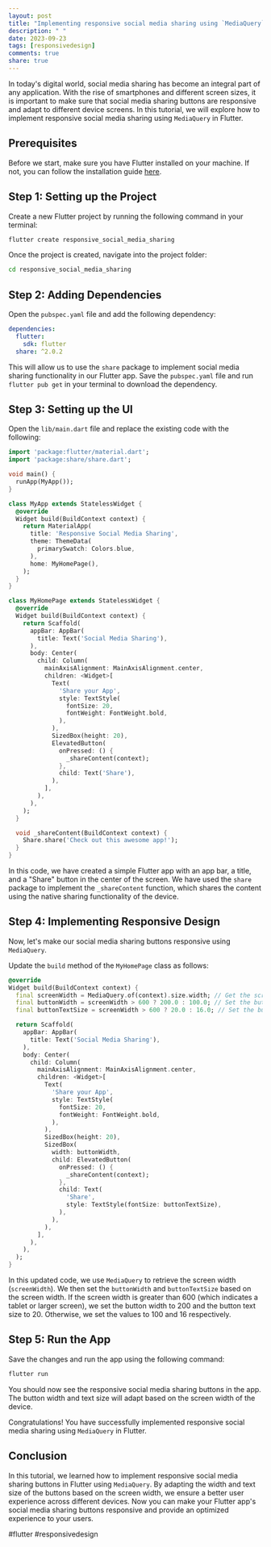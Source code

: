 ```yaml
---
layout: post
title: "Implementing responsive social media sharing using `MediaQuery` in Flutter"
description: " "
date: 2023-09-23
tags: [responsivedesign]
comments: true
share: true
---
```


In today's digital world, social media sharing has become an integral part of any application. With the rise of smartphones and different screen sizes, it is important to make sure that social media sharing buttons are responsive and adapt to different device screens. In this tutorial, we will explore how to implement responsive social media sharing using `MediaQuery` in Flutter.

## Prerequisites

Before we start, make sure you have Flutter installed on your machine. If not, you can follow the installation guide [here](https://flutter.dev/docs/get-started/install).

## Step 1: Setting up the Project

Create a new Flutter project by running the following command in your terminal:

```bash
flutter create responsive_social_media_sharing
```

Once the project is created, navigate into the project folder:

```bash
cd responsive_social_media_sharing
```

## Step 2: Adding Dependencies

Open the `pubspec.yaml` file and add the following dependency:

```yaml
dependencies:
  flutter:
    sdk: flutter
  share: ^2.0.2
```

This will allow us to use the `share` package to implement social media sharing functionality in our Flutter app. Save the `pubspec.yaml` file and run `flutter pub get` in your terminal to download the dependency.

## Step 3: Setting up the UI

Open the `lib/main.dart` file and replace the existing code with the following:

```dart
import 'package:flutter/material.dart';
import 'package:share/share.dart';

void main() {
  runApp(MyApp());
}

class MyApp extends StatelessWidget {
  @override
  Widget build(BuildContext context) {
    return MaterialApp(
      title: 'Responsive Social Media Sharing',
      theme: ThemeData(
        primarySwatch: Colors.blue,
      ),
      home: MyHomePage(),
    );
  }
}

class MyHomePage extends StatelessWidget {
  @override
  Widget build(BuildContext context) {
    return Scaffold(
      appBar: AppBar(
        title: Text('Social Media Sharing'),
      ),
      body: Center(
        child: Column(
          mainAxisAlignment: MainAxisAlignment.center,
          children: <Widget>[
            Text(
              'Share your App',
              style: TextStyle(
                fontSize: 20,
                fontWeight: FontWeight.bold,
              ),
            ),
            SizedBox(height: 20),
            ElevatedButton(
              onPressed: () {
                _shareContent(context);
              },
              child: Text('Share'),
            ),
          ],
        ),
      ),
    );
  }

  void _shareContent(BuildContext context) {
    Share.share('Check out this awesome app!');
  }
}
```

In this code, we have created a simple Flutter app with an app bar, a title, and a "Share" button in the center of the screen. We have used the `share` package to implement the `_shareContent` function, which shares the content using the native sharing functionality of the device.

## Step 4: Implementing Responsive Design

Now, let's make our social media sharing buttons responsive using `MediaQuery`. 

Update the `build` method of the `MyHomePage` class as follows:

```dart
@override
Widget build(BuildContext context) {
  final screenWidth = MediaQuery.of(context).size.width; // Get the screen width
  final buttonWidth = screenWidth > 600 ? 200.0 : 100.0; // Set the button width based on screen width
  final buttonTextSize = screenWidth > 600 ? 20.0 : 16.0; // Set the button text size based on screen width

  return Scaffold(
    appBar: AppBar(
      title: Text('Social Media Sharing'),
    ),
    body: Center(
      child: Column(
        mainAxisAlignment: MainAxisAlignment.center,
        children: <Widget>[
          Text(
            'Share your App',
            style: TextStyle(
              fontSize: 20,
              fontWeight: FontWeight.bold,
            ),
          ),
          SizedBox(height: 20),
          SizedBox(
            width: buttonWidth,
            child: ElevatedButton(
              onPressed: () {
                _shareContent(context);
              },
              child: Text(
                'Share',
                style: TextStyle(fontSize: buttonTextSize),
              ),
            ),
          ),
        ],
      ),
    ),
  );
}
```

In this updated code, we use `MediaQuery` to retrieve the screen width (`screenWidth`). We then set the `buttonWidth` and `buttonTextSize` based on the screen width. If the screen width is greater than 600 (which indicates a tablet or larger screen), we set the button width to 200 and the button text size to 20. Otherwise, we set the values to 100 and 16 respectively.

## Step 5: Run the App

Save the changes and run the app using the following command:

```bash
flutter run
```

You should now see the responsive social media sharing buttons in the app. The button width and text size will adapt based on the screen width of the device.

Congratulations! You have successfully implemented responsive social media sharing using `MediaQuery` in Flutter.

## Conclusion

In this tutorial, we learned how to implement responsive social media sharing buttons in Flutter using `MediaQuery`. By adapting the width and text size of the buttons based on the screen width, we ensure a better user experience across different devices. Now you can make your Flutter app's social media sharing buttons responsive and provide an optimized experience to your users.

#flutter #responsivedesign